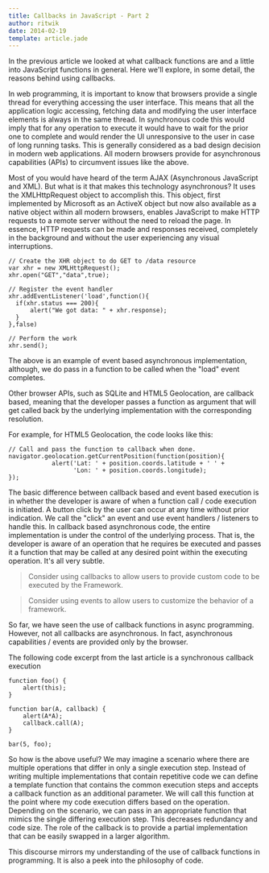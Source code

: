 ```yaml
---
title: Callbacks in JavaScript - Part 2
author: ritwik
date: 2014-02-19
template: article.jade
---
```


In the previous article we looked at what callback functions are and a little into JavaScript functions in general. Here we'll explore, in some detail, the reasons behind using callbacks.

In web programming, it is important to know that browsers provide a single thread for everything accessing the user interface. This means that all the application logic accessing, fetching data and modifying the user interface elements is always in the same thread. In synchronous code this would imply that for any operation to execute it would have to wait for the prior one to complete and would render the UI unresponsive to the user in case of long running tasks. This is generally considered as a bad design decision in modern web applications. All modern browsers provide for asynchronous capabilities (APIs) to circumvent issues like the above.

Most of you would have heard of the term AJAX (Asynchronous JavaScript and XML). But what is it that makes this technology asynchronous? It uses the XMLHttpRequest object to accomplish this. This object, first implemented by Microsoft as an ActiveX object but now also available as a native object within all modern browsers, enables JavaScript to make HTTP requests to a remote server without the need to reload the page. In essence, HTTP requests can be made and responses received, completely in the background and without the user experiencing any visual interruptions.

<span class="more"></span>

```
// Create the XHR object to do GET to /data resource  
var xhr = new XMLHttpRequest();
xhr.open("GET","data",true);

// Register the event handler
xhr.addEventListener('load',function(){
  if(xhr.status === 200){
      alert("We got data: " + xhr.response);
  }
},false) 

// Perform the work
xhr.send();
```

The above is an example of event based asynchronous implementation, although, we do pass in a function to be called when the "load" event completes.

Other browser APIs, such as SQLite and HTML5 Geolocation, are callback based, meaning that the developer passes a function as argument that will get called back by the underlying implementation with the corresponding resolution.

For example, for HTML5 Geolocation, the code looks like this:

```
// Call and pass the function to callback when done.
navigator.geolocation.getCurrentPosition(function(position){  
            alert('Lat: ' + position.coords.latitude + ' ' +  
                  'Lon: ' + position.coords.longitude);  
});
```  

The basic difference between callback based and event based execution is in whether the developer is aware of when a function call / code execution is initiated. A button click by the user can occur at any time without prior indication. We call the "click" an event and use event handlers / listeners to handle this. In callback based asynchronous code, the entire implementation is under the control of the underlying process. That is, the developer is aware of an operation that he requires be executed and passes it a function that may be called at any desired point within the executing operation. It's all very subtle.

> Consider using callbacks to allow users to provide custom code to be executed by the Framework.

> Consider using events to allow users to customize the behavior of a framework.

So far, we have seen the use of callback functions in async programming. However, not all callbacks are asynchronous. In fact, asynchronous capabilities / events are provided only by the browser.

The following code excerpt from the last article is a synchronous callback execution

```
function foo() {
    alert(this);
}

function bar(A, callback) {
    alert(A*A);
    callback.call(A);
}

bar(5, foo);
```

So how is the above useful? We may imagine a scenario where there are multiple operations that differ in only a single execution step. Instead of writing multiple implementations that contain repetitive code we can define a template function that contains the common execution steps and accepts a callback function as an additional parameter. We will call this function at the point where my code execution differs based on the operation. Depending on the scenario, we can pass in an appropriate function that mimics the single differing execution step. This decreases redundancy and code size. The role of the callback is to provide a partial implementation that can be easily swapped in a larger algorithm.

This discourse mirrors my understanding of the use of callback functions in programming. It is also a peek into the philosophy of code.